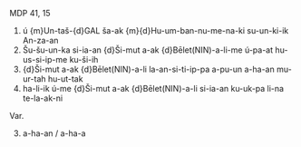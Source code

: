 MDP 41, 15
1. ú {m}Un-taš-{d}GAL ša-ak {m}{d}Hu-um-ban-nu-me-na-ki su-un-ki-ik An-za-an
2. Šu-šu-un-ka si-ia-an {d}Ši-mut a-ak {d}Bēlet(NIN)-a-li-me ú-pa-at hu-us-si-ip-me ku-ši-ih
3. {d}Ši-mut a-ak {d}Bēlet(NIN)-a-li la-an-si-ti-ip-pa a-pu-un a-ha-an mu-ur-tah hu-ut-tak
4. ha-li-ik ú-me {d}Ši-mut a-ak {d}Bēlet(NIN)-a-li si-ia-an ku-uk-pa li-na te-la-ak-ni
   
Var.

3. a-ha-an / a-ha-a
